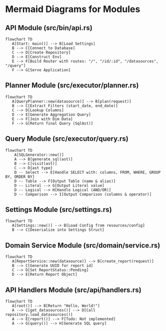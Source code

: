 # Mermaid Diagrams for Modules

## API Module (src/bin/api.rs)
```mermaid
flowchart TD
   A[Start: main()] --> B[Load Settings]
   B --> C[Connect to Database]
   C --> D[Create Repository]
   D --> E[Construct Env]
   E --> F[Build Router with routes: "/", "/id/:id", "/datasources", "/query"]
   F --> G[Serve Application]
```

## Planner Module (src/executor/planner.rs)
```mermaid
flowchart TD
   A[QueryPlanner::new(datasource)] --> B[plan(request)]
   B --> C[Extract Filters (start_date, end_date)]
   C --> D[Lookup Columns]
   D --> E[Generate Aggregation Query]
   E --> F[Join with Dim Data]
   F --> G[Return final Query (SqlAst)]
```

## Query Module (src/executor/query.rs)
```mermaid
flowchart TD
    A[SQLGenerator::new()]
    A --> B[generate_sql(ast)]
    B --> C[visit(ast)]
    C --> D{ast type}
    D -- Select --> E[Handle SELECT with: columns, FROM, WHERE, GROUP BY, ORDER BY]
    D -- Table --> F[Output Table (name & alias)]
    D -- Literal --> G[Output Literal value]
    D -- Logical --> H[Handle Logical (AND/OR)]
    D -- Comparison --> I[Output Comparison (columns & operator)]
```

## Settings Module (src/settings.rs)
```mermaid
flowchart TD
   A[Settings::new()] --> B[Load Config from resources/config]
   B --> C[Deserialize into Settings Struct]
```

## Domain Service Module (src/domain/service.rs)
```mermaid
flowchart TD
   A[ReportService::new(datasource)] --> B[create_report(request)]
   B --> C[Generate UUID for report id]
   C --> D[Set ReportStatus::Pending]
   D --> E[Return Report Object]
```

## API Handlers Module (src/api/handlers.rs)
```mermaid
flowchart TD
   A[root()] --> B[Return "Hello, World!"]
   A --> C[get_datasources()] --> D[Call repository.load_datasources()]
   A --> E[report()] --> F[Todo: Not implemented]
   A --> G[query()] --> H[Generate SQL query]
```

